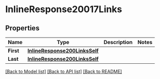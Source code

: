 # InlineResponse20017Links

## Properties

Name | Type | Description | Notes
------------ | ------------- | ------------- | -------------
**First** | [**InlineResponse200LinksSelf**](inline_response_200__links_self.md) |  | 
**Last** | [**InlineResponse200LinksSelf**](inline_response_200__links_self.md) |  | 

[[Back to Model list]](../README.md#documentation-for-models) [[Back to API list]](../README.md#documentation-for-api-endpoints) [[Back to README]](../README.md)


